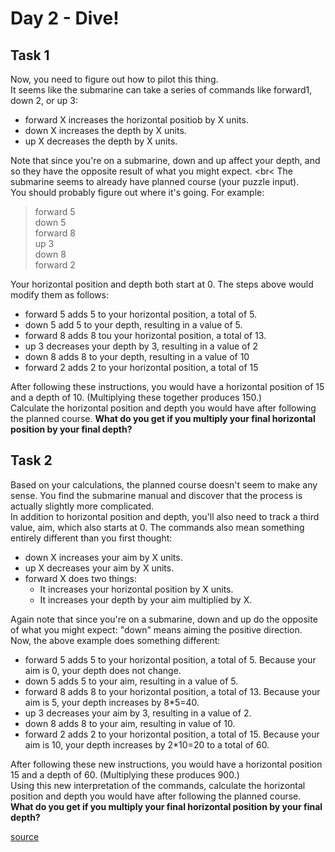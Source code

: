 # Day 2 - Dive!
## Task 1
Now, you need to figure out how to pilot this thing. <br>
It seems like the submarine can take a series of commands like forward1, down 2, or up 3: <br>
* forward X increases the horizontal positiob by X units.
* down X increases the depth by X units.
* up X decreases the depth by X units. <br>

Note that since you're on a submarine, down and up affect your depth, and so they have the opposite result of what you
might expect. <br<
The submarine seems to already have planned course (your puzzle input). <br>
You should probably figure out where it's going. For example: <br>
> forward 5 <br>
> down 5 <br>
> forward 8 <br>
> up 3 <br>
> down 8 <br>
> forward 2 <br>
 
Your horizontal position and depth both start at 0. The steps above would modify them as follows: <br>
* forward 5 adds 5 to your horizontal position, a total of 5.
* down 5 add 5 to your depth, resulting in a value of 5.
* forward 8 adds 8 tou your horizontal position, a total of 13.
* up 3 decreases your depth by 3, resulting in a value of 2
* down 8 adds 8 to your depth, resulting in a value of 10
* forward 2 adds 2 to your horizontal position, a total of 15

After following these instructions, you would have a horizontal position of 15 and a depth of 10. (Multiplying these 
together produces 150.) <br>
Calculate the horizontal position and depth you would have after following the planned course. **What do you get if you
multiply your final horizontal position by your final depth?**

## Task 2
Based on your calculations, the planned course doesn't seem to make any sense. You find the submarine manual and 
discover that the process is actually slightly more complicated. <br>
In addition to horizontal position and depth, you'll also need to track a third value, aim, which also starts at 0.
The commands also mean something entirely different than you first thought: 
* down X increases your aim by X units.
* up X decreases your aim by X units.
* forward X does two things:
  * It increases your horizontal position by X units.
  * It increases your depth by your aim multiplied by X.

Again note that since you're on a submarine, down and up do the opposite of what you might expect: "down" means aiming
the positive direction. <br>
Now, the above example does something different:
* forward 5 adds 5 to your horizontal position, a total of 5. Because your aim is 0, your depth does not change.
* down 5 adds 5 to your aim, resulting in a value of 5.
* forward 8 adds 8 to your horizontal position, a total of 13. Because your aim is 5, your depth increases by 8*5=40.
* up 3 decreases your aim by 3, resulting in a value of 2.
* down 8 adds 8 to your aim, resulting in value of 10.
* forward 2 adds 2 to your horizontal position, a total of 15. Because your aim is 10, your depth increases by 2*10=20 
to a total of 60.

After following these new instructions, you would have a horizontal position 15 and a depth of 60. (Multiplying these
produces 900.) <br>
Using this new interpretation of the commands, calculate the horizontal position and depth you would have after
following the planned course. **What do you get if you multiply your final horizontal position by your final depth?**

[source](https://adventofcode.com/2021/day/2)